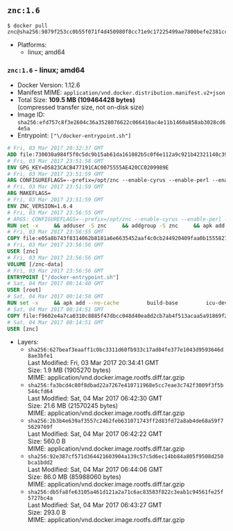 ## `znc:1.6`

```console
$ docker pull znc@sha256:9879f253cc0b55f071f4d450980f8cc71e9c17225499ae7800befe2381ccf1d7
```

-	Platforms:
	-	linux; amd64

### `znc:1.6` - linux; amd64

-	Docker Version: 1.12.6
-	Manifest MIME: `application/vnd.docker.distribution.manifest.v2+json`
-	Total Size: **109.5 MB (109464428 bytes)**  
	(compressed transfer size, not on-disk size)
-	Image ID: `sha256:efd757c8f3e2604c36a3528076622c066410ac4e11b1460a858ab3028cd64e5a`
-	Entrypoint: `["\/docker-entrypoint.sh"]`

```dockerfile
# Fri, 03 Mar 2017 20:32:37 GMT
ADD file:730030a984f5f0c5dc9b15ab61da161082b5c0f6e112a9c921b42321140c3927 in / 
# Fri, 03 Mar 2017 23:51:58 GMT
ENV GPG_KEY=D5823CACB477191CAC0075555AE420CC0209989E
# Fri, 03 Mar 2017 23:51:59 GMT
ARG CONFIGUREFLAGS=--prefix=/opt/znc --enable-cyrus --enable-perl --enable-python --disable-ipv6
# Fri, 03 Mar 2017 23:51:59 GMT
ARG MAKEFLAGS=
# Fri, 03 Mar 2017 23:51:59 GMT
ENV ZNC_VERSION=1.6.4
# Fri, 03 Mar 2017 23:56:55 GMT
# ARGS: CONFIGUREFLAGS=--prefix=/opt/znc --enable-cyrus --enable-perl --enable-python --disable-ipv6 MAKEFLAGS=
RUN set -x     && adduser -S znc     && addgroup -S znc     && apk add --no-cache --virtual runtime-dependencies         ca-certificates         cyrus-sasl         icu         openssl         tini     && apk add --no-cache --virtual build-dependencies         build-base         curl         cyrus-sasl-dev         gnupg         icu-dev         openssl-dev         perl-dev         python3-dev     && mkdir /znc-src && cd /znc-src     && curl -fsSL "http://znc.in/releases/archive/znc-${ZNC_VERSION}.tar.gz" -o znc.tgz     && curl -fsSL "http://znc.in/releases/archive/znc-${ZNC_VERSION}.tar.gz.sig" -o znc.tgz.sig     && export GNUPGHOME="$(mktemp -d)"     && gpg --keyserver ha.pool.sks-keyservers.net --recv-keys "${GPG_KEY}"     && gpg --batch --verify znc.tgz.sig znc.tgz     && rm -rf "$GNUPGHOME"     && tar -zxf znc.tgz --strip-components=1     && mkdir build && cd build     && ../configure ${CONFIGUREFLAGS}     && make $MAKEFLAGS     && make install     && apk del build-dependencies     && cd / && rm -rf /znc-src
# Fri, 03 Mar 2017 23:56:55 GMT
COPY file:e05a8b743f8314062b8181a6e6635452aaf4c0cb244920409faa0b1555827b58 in / 
# Fri, 03 Mar 2017 23:56:56 GMT
USER [znc]
# Fri, 03 Mar 2017 23:56:56 GMT
VOLUME [/znc-data]
# Fri, 03 Mar 2017 23:56:56 GMT
ENTRYPOINT ["/docker-entrypoint.sh"]
# Sat, 04 Mar 2017 00:14:40 GMT
USER [root]
# Sat, 04 Mar 2017 00:14:50 GMT
RUN set -x     && apk add --no-cache         build-base         icu-dev         openssl-dev         perl         python3
# Sat, 04 Mar 2017 00:14:51 GMT
COPY file:f9602e4a7ca0310c8885f47dbcc048d40ea8d2cb7ab4f513acaa5a91869f2e08 in / 
# Sat, 04 Mar 2017 00:14:51 GMT
USER [znc]
```

-	Layers:
	-	`sha256:627beaf3eaaff1c0bc3311d60fb933c17ad04fe377e1043d9593646d8ae3bfe1`  
		Last Modified: Fri, 03 Mar 2017 20:34:41 GMT  
		Size: 1.9 MB (1905270 bytes)  
		MIME: application/vnd.docker.image.rootfs.diff.tar.gzip
	-	`sha256:fa3bcd4c80f8dbad22a7267e410711968e5cc7eae3c742f3009f3f5b544cfd64`  
		Last Modified: Sat, 04 Mar 2017 06:42:30 GMT  
		Size: 21.6 MB (21570245 bytes)  
		MIME: application/vnd.docker.image.rootfs.diff.tar.gzip
	-	`sha256:2b3b4e639af3557c2462feb631071743ff2d83fd72a8ab4de68a59f75629769f`  
		Last Modified: Sat, 04 Mar 2017 06:42:22 GMT  
		Size: 560.0 B  
		MIME: application/vnd.docker.image.rootfs.diff.tar.gzip
	-	`sha256:92e387cf571d364421603904a139c57c5d6ec14bb84a805f9508d250bca1bdd2`  
		Last Modified: Sat, 04 Mar 2017 06:44:06 GMT  
		Size: 86.0 MB (85988060 bytes)  
		MIME: application/vnd.docker.image.rootfs.diff.tar.gzip
	-	`sha256:db5fa8fe63105a461d121a2a71c6ac83583f822c3eab1c94561fe25f5727bc4a`  
		Last Modified: Sat, 04 Mar 2017 06:43:27 GMT  
		Size: 293.0 B  
		MIME: application/vnd.docker.image.rootfs.diff.tar.gzip

